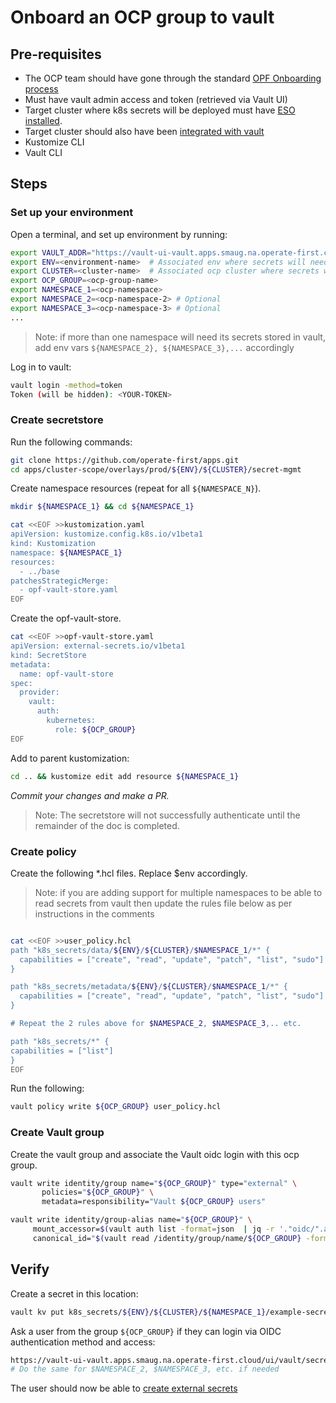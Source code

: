 # Onboard an OCP group to vault


## Pre-requisites

* The OCP team should have gone through the standard [OPF Onboarding process][1]
* Must have vault admin access and token (retrieved via Vault UI)
* Target cluster where k8s secrets will be deployed must have [ESO installed][2].
* Target cluster should also have been [integrated with vault][3]
* Kustomize CLI
* Vault CLI

## Steps

### Set up your environment
Open a terminal, and set up environment by running:

```bash
export VAULT_ADDR="https://vault-ui-vault.apps.smaug.na.operate-first.cloud"
export ENV=<environment-name>  # Associated env where secrets will need to be created (e.g. moc, osc, emea)
export CLUSTER=<cluster-name>  # Associated ocp cluster where secrets will need to be created (e.g. smaug, infra,..)
export OCP_GROUP=<ocp-group-name>
export NAMESPACE_1=<ocp-namespace>
export NAMESPACE_2=<ocp-namespace-2> # Optional
export NAMESPACE_3=<ocp-namespace-3> # Optional
...
```

> Note: if more than one namespace will need its secrets stored in vault,
> add env vars `${NAMESPACE_2}, ${NAMESPACE_3},...` accordingly

Log in to vault:

```bash
vault login -method=token
Token (will be hidden): <YOUR-TOKEN>
```

### Create secretstore
Run the following commands:

```bash
git clone https://github.com/operate-first/apps.git
cd apps/cluster-scope/overlays/prod/${ENV}/${CLUSTER}/secret-mgmt
```

Create namespace resources (repeat for all `${NAMESPACE_N}`).

```bash
mkdir ${NAMESPACE_1} && cd ${NAMESPACE_1}
```

```bash
cat <<EOF >>kustomization.yaml
apiVersion: kustomize.config.k8s.io/v1beta1
kind: Kustomization
namespace: ${NAMESPACE_1}
resources:
  - ../base
patchesStrategicMerge:
  - opf-vault-store.yaml
EOF
```

Create the opf-vault-store.

```bash
cat <<EOF >>opf-vault-store.yaml
apiVersion: external-secrets.io/v1beta1
kind: SecretStore
metadata:
  name: opf-vault-store
spec:
  provider:
    vault:
      auth:
        kubernetes:
          role: ${OCP_GROUP}
EOF
```

Add to parent kustomization:

```bash
cd .. && kustomize edit add resource ${NAMESPACE_1}
```

*Commit your changes and make a PR.*

> Note: The secretstore will not successfully authenticate until the remainder of the doc is completed.

### Create policy

Create the following *.hcl files. Replace $env accordingly.

> Note:  if you are adding support for multiple namespaces to be able to read secrets from vault
> then update the rules file below as per instructions in the comments

```bash

cat <<EOF >>user_policy.hcl
path "k8s_secrets/data/${ENV}/${CLUSTER}/$NAMESPACE_1/*" {
  capabilities = ["create", "read", "update", "patch", "list", "sudo"]
}

path "k8s_secrets/metadata/${ENV}/${CLUSTER}/$NAMESPACE_1/*" {
  capabilities = ["create", "read", "update", "patch", "list", "sudo"]
}

# Repeat the 2 rules above for $NAMESPACE_2, $NAMESPACE_3,.. etc.

path "k8s_secrets/*" {
capabilities = ["list"]
}
EOF
```

Run the following:

```bash
vault policy write ${OCP_GROUP} user_policy.hcl
```

### Create Vault group

Create the vault group and associate the Vault oidc login with this ocp group.

```bash
vault write identity/group name="${OCP_GROUP}" type="external" \
       policies="${OCP_GROUP}" \
       metadata=responsibility="Vault ${OCP_GROUP} users"

vault write identity/group-alias name="${OCP_GROUP}" \
     mount_accessor=$(vault auth list -format=json  | jq -r '."oidc/".accessor') \
     canonical_id="$(vault read /identity/group/name/${OCP_GROUP} -format=json | jq -r '.data.id')"
```

## Verify

Create a secret in this location:

```bash
vault kv put k8s_secrets/${ENV}/${CLUSTER}/${NAMESPACE_1}/example-secret passcode=my-long-passcode
```

Ask a user from the group `${OCP_GROUP}` if they can login via OIDC authentication method and access:

```bash
https://vault-ui-vault.apps.smaug.na.operate-first.cloud/ui/vault/secrets/k8s_secrets/show/${ENV}/${CLUSTER}/${NAMESPACE_1}/example-secret
# Do the same for $NAMESPACE_2, $NAMESPACE_3, etc. if needed
```

The user should now be able to [create external secrets][4]

[1]: https://www.operate-first.cloud/apps/content/cluster-scope/onboarding_project.html
[2]: install_es_operator_in_cluster.md
[3]: enable_cluster_to_eso_and_vault.md
[4]: create_external_secret.md

